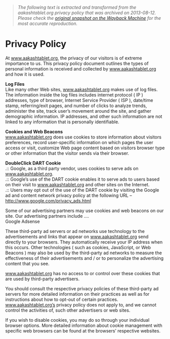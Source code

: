 > *The following text is extracted and transformed from the aakashtablet.org privacy policy that was archived on 2013-08-12. Please check the [original snapshot on the Wayback Machine](https://web.archive.org/web/20130812000720id_/http%3A//aakashtablet.org/privacy-policy) for the most accurate reproduction.*

# Privacy Policy

At www.aakashtablet.org, the privacy of our visitors is of extreme importance to us. This privacy policy document outlines the types of personal information is received and collected by www.aakashtablet.org and how it is used.

**Log Files**  
Like many other Web sites, www.aakashtablet.org makes use of log files. The information inside the log files includes internet protocol ( IP ) addresses, type of browser, Internet Service Provider ( ISP ), date/time stamp, referring/exit pages, and number of clicks to analyze trends, administer the site, track user’s movement around the site, and gather demographic information. IP addresses, and other such information are not linked to any information that is personally identifiable.

**Cookies and Web Beacons**  
www.aakashtablet.org does use cookies to store information about visitors preferences, record user-specific information on which pages the user access or visit, customize Web page content based on visitors browser type or other information that the visitor sends via their browser.

**DoubleClick DART Cookie**  
.:: Google, as a third party vendor, uses cookies to serve ads on www.aakashtablet.org.  
.:: Google’s use of the DART cookie enables it to serve ads to users based on their visit to www.aakashtablet.org and other sites on the Internet.  
.:: Users may opt out of the use of the DART cookie by visiting the Google ad and content network privacy policy at the following URL – http://www.google.com/privacy_ads.html

Some of our advertising partners may use cookies and web beacons on our site. Our advertising partners include ….  
Google Adsense

These third-party ad servers or ad networks use technology to the advertisements and links that appear on www.aakashtablet.org send directly to your browsers. They automatically receive your IP address when this occurs. Other technologies ( such as cookies, JavaScript, or Web Beacons ) may also be used by the third-party ad networks to measure the effectiveness of their advertisements and / or to personalize the advertising content that you see.

www.aakashtablet.org has no access to or control over these cookies that are used by third-party advertisers.

You should consult the respective privacy policies of these third-party ad servers for more detailed information on their practices as well as for instructions about how to opt-out of certain practices. www.aakashtablet.org’s privacy policy does not apply to, and we cannot control the activities of, such other advertisers or web sites.

If you wish to disable cookies, you may do so through your individual browser options. More detailed information about cookie management with specific web browsers can be found at the browsers’ respective websites.

